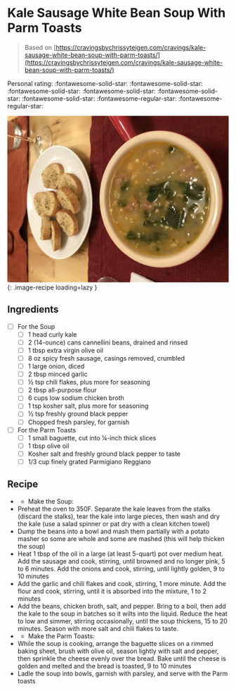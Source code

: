 <!-- Needs Manual Review -->

<!-- Do not modify sections with "AUTO-*". They are updated by make.py -->

# Kale Sausage White Bean Soup With Parm Toasts

> Based on [https://cravingsbychrissyteigen.com/cravings/kale-sausage-white-bean-soup-with-parm-toasts/](https://cravingsbychrissyteigen.com/cravings/kale-sausage-white-bean-soup-with-parm-toasts/)

<!-- rating=3; (User can specify rating on scale of 1-5) -->
<!-- AUTO-UserRating -->
Personal rating: :fontawesome-solid-star: :fontawesome-solid-star: :fontawesome-solid-star: :fontawesome-solid-star: :fontawesome-solid-star: :fontawesome-solid-star: :fontawesome-regular-star: :fontawesome-regular-star:
<!-- /AUTO-UserRating -->

<!-- name_image=kale_sausage_white_bean_soup_with_parm_toasts.jpeg; (User can specify image name if multiple exist) -->
<!-- AUTO-Image -->
![kale_sausage_white_bean_soup_with_parm_toasts.jpeg](./kale_sausage_white_bean_soup_with_parm_toasts.jpeg){: .image-recipe loading=lazy }
<!-- /AUTO-Image -->

## Ingredients

* [ ] For the Soup
    * [ ] 1 head curly kale
    * [ ] 2 (14-ounce) cans cannellini beans, drained and rinsed
    * [ ] 1 tbsp extra virgin olive oil
    * [ ] 8 oz spicy fresh sausage, casings removed, crumbled
    * [ ] 1 large onion, diced
    * [ ] 2 tbsp minced garlic
    * [ ] ½ tsp chili flakes, plus more for seasoning
    * [ ] 2 tbsp all-purpose flour
    * [ ] 6 cups low sodium chicken broth
    * [ ] 1 tsp kosher salt, plus more for seasoning
    * [ ] ½ tsp freshly ground black pepper
    * [ ] Chopped fresh parsley, for garnish
* [ ] For the Parm Toasts
    * [ ] 1 small baguette, cut into ¼-inch thick slices
    * [ ] 1 tbsp olive oil
    * [ ] Kosher salt and freshly ground black pepper to taste
    * [ ] 1/3 cup finely grated Parmigiano Reggiano

## Recipe

* - Make the Soup:
* Preheat the oven to 350F. Separate the kale leaves from the stalks (discard the stalks), tear the kale into large pieces, then wash and dry the kale (use a salad spinner or pat dry with a clean kitchen towel)
* Dump the beans into a bowl and mash them partially with a potato masher so some are whole and some are mashed (this will help thicken the soup)
* Heat 1 tbsp of the oil in a large (at least 5-quart) pot over medium heat. Add the sausage and cook, stirring, until browned and no longer pink, 5 to 6 minutes. Add the onions and cook, stirring, until lightly golden, 9 to 10 minutes
* Add the garlic and chili flakes and cook, stirring, 1 more minute. Add the flour and cook, stirring, until it is absorbed into the mixture, 1 to 2 minutes
* Add the beans, chicken broth, salt, and pepper. Bring to a boil, then add the kale to the soup in batches so it wilts into the liquid. Reduce the heat to low and simmer, stirring occasionally, until the soup thickens, 15 to 20 minutes. Season with more salt and chili flakes to taste.
* - Make the Parm Toasts:
* While the soup is cooking, arrange the baguette slices on a rimmed baking sheet, brush with olive oil, season lightly with salt and pepper, then sprinkle the cheese evenly over the bread. Bake until the cheese is golden and melted and the bread is toasted, 9 to 10 minutes
* Ladle the soup into bowls, garnish with parsley, and serve with the Parm toasts
